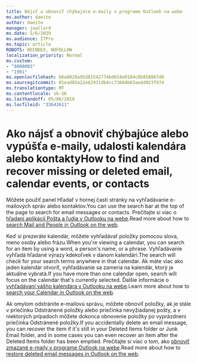 ```yaml
---
title: Nájsť a obnoviť chýbajúce e-maily v programe Outlook na webe
ms.author: daeite
author: daeite
manager: joallard
ms.date: 5/6/2019
ms.audience: ITPro
ms.topic: article
ROBOTS: NOINDEX, NOFOLLOW
localization_priority: Normal
ms.custom:
- "8000003"
- "1991"
ms.openlocfilehash: b6a8028a95d81542774bd654e0104c8b858867d0
ms.sourcegitcommit: 01ead85a22e62931db4cc73604b65ae4d923f974
ms.translationtype: MT
ms.contentlocale: sk-SK
ms.lasthandoff: 05/06/2019
ms.locfileid: "33643611"
---
```

# <a name="how-to-find-and-recover-missing-or-deleted-email-calendar-events-or-contacts"></a><span data-ttu-id="0a492-102">Ako nájsť a obnoviť chýbajúce alebo vypúšťa e-maily, udalosti kalendára alebo kontakty</span><span class="sxs-lookup"><span data-stu-id="0a492-102">How to find and recover missing or deleted email, calendar events, or contacts</span></span>

<span data-ttu-id="0a492-103">Môžete použiť panel Hľadať v hornej časti stránky na vyhľadávanie e-mailových správ alebo kontaktov.</span><span class="sxs-lookup"><span data-stu-id="0a492-103">You can use the search bar at the top of the page to search for email messages or contacts.</span></span> <span data-ttu-id="0a492-104">Prečítajte si viac o [hľadaní aplikácií Pošta a ľudia v Outlooku na webe](https://support.office.com/article/b27e5eb7-3255-4c61-bf16-1c6a16bc2e6b).</span><span class="sxs-lookup"><span data-stu-id="0a492-104">Read more about how to [search Mail and People in Outlook on the web](https://support.office.com/article/b27e5eb7-3255-4c61-bf16-1c6a16bc2e6b).</span></span>

<span data-ttu-id="0a492-105">Keď si prezeráte kalendár, môžete vyhľadávať položky pomocou slova, meno osoby alebo frázu.</span><span class="sxs-lookup"><span data-stu-id="0a492-105">When you're viewing a calendar, you can search for an item by using a word, a person's name, or a phrase.</span></span> <span data-ttu-id="0a492-106">Vyhľadávanie vyhľadá hľadané výrazy kdekoľvek v danom kalendári.</span><span class="sxs-lookup"><span data-stu-id="0a492-106">The search will check for your search terms anywhere in that calendar.</span></span> <span data-ttu-id="0a492-107">Ak máte viac ako jeden kalendár otvoriť, vyhľadávanie sa zameria na kalendár, ktorý je aktuálne vybratá.</span><span class="sxs-lookup"><span data-stu-id="0a492-107">If you have more than one calendar open, search will focus on the calendar that's currently selected.</span></span> <span data-ttu-id="0a492-108">Ďalšie informácie o [vyhľadávaní vášho kalendára v Outlooku na webe](https://support.office.com/article/d587aaec-fb2c-4f6f-aee1-0df1fc591477).</span><span class="sxs-lookup"><span data-stu-id="0a492-108">Learn more about how to [search your Calendar in Outlook on the web](https://support.office.com/article/d587aaec-fb2c-4f6f-aee1-0df1fc591477).</span></span>

<span data-ttu-id="0a492-109">Ak omylom odstránite e-mailovú správu, môžete obnoviť položky, ak je stále v priečinku Odstránené položky alebo priečinka nevyžiadanej pošty, a v niektorých prípadoch môžete dokonca obnovenie položky po vyprázdnení priečinka Odstránené položky.</span><span class="sxs-lookup"><span data-stu-id="0a492-109">If you accidentally delete an email message, you can recover the item if it's still in your Deleted Items folder or Junk Email folder, and in some cases you can even recover an item after the Deleted Items folder has been emptied.</span></span> <span data-ttu-id="0a492-110">Prečítajte si viac o tom, ako [obnoviť zmazané e-maily v programe Outlook na webe](https://support.office.com/article/a8ca78ac-4721-4066-95dd-571842e9fb11).</span><span class="sxs-lookup"><span data-stu-id="0a492-110">Read more about how to [restore deleted email messages in Outlook on the web](https://support.office.com/article/a8ca78ac-4721-4066-95dd-571842e9fb11).</span></span>